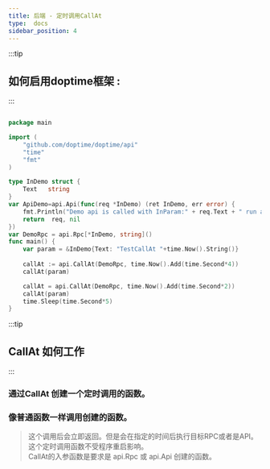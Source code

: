 ```yaml
---
title: 后端 - 定时调用CallAt
type:  docs
sidebar_position: 4
---
```



:::tip &nbsp;
## 如何启用doptime框架 :
::: 
```go   title="main.go"

package main

import (
	"github.com/doptime/doptime/api"
	"time"
	"fmt"
)

type InDemo struct {
	Text   string 
}
var ApiDemo=api.Api(func(req *InDemo) (ret InDemo, err error) {
	fmt.Println("Demo api is called with InParam:" + req.Text + " run at " + time.Now().String())
    return  req, nil
})
var DemoRpc = api.Rpc[*InDemo, string]()
func main() {
	var param = &InDemo{Text: "TestCallAt "+time.Now().String()}	
	
	callAt := api.CallAt(DemoRpc, time.Now().Add(time.Second*4))
	callAt(param)

	callAt = api.CallAt(DemoRpc, time.Now().Add(time.Second*2))
	callAt(param)
	time.Sleep(time.Second*5)
}
```


:::tip  &nbsp;
## CallAt 如何工作
::: 
### 通过CallAt 创建一个定时调用的函数。
### 像普通函数一样调用创建的函数。
> 这个调用后会立即返回。但是会在指定的时间后执行目标RPC或者是API。  
> 这个定时调用函数不受程序重启影响。    
> CallAt的入参函数是要求是 api.Rpc 或 api.Api 创建的函数。 
    
